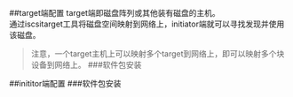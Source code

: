 ##target端配置
target端即磁盘阵列或其他装有磁盘的主机。        
通过iscsitarget工具将磁盘空间映射到网络上，initiator端就可以寻找发现并使用该磁盘。
>注意，一个target主机上可以映射多个target到网络上，即可以映射多个块设备到网络上。
###软件包安装




##inititor端配置
###软件包安装